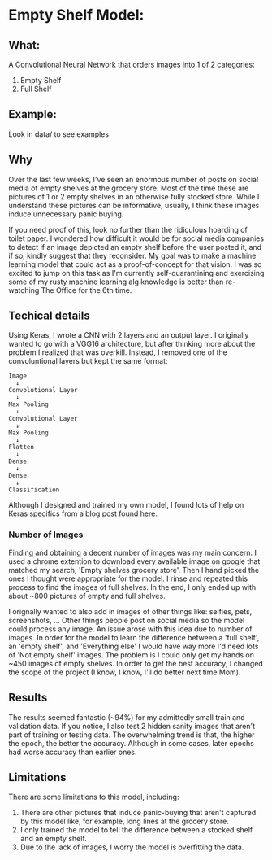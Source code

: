 # Empty Shelf Model:
## What:
A Convolutional Neural Network that orders images into 1 of 2 categories:
1. Empty Shelf
2. Full Shelf

## Example:
Look in data/ to see examples

## Why
Over the last few weeks, I've seen an enormous number of posts on social media of empty shelves at the grocery store.
Most of the time these are pictures of 1 or 2 empty shelves in an otherwise fully stocked store. While I understand these pictures can be informative, usually, I think these images induce unnecessary panic buying.

If you need proof of this, look no further than the ridiculous hoarding of toilet paper. I wondered how difficult it would be for social media companies to detect if an image depicted an empty shelf before the user posted it, and if so, kindly suggest that they reconsider.
My goal was to make a machine learning model that could act as a proof-of-concept for that vision.
I was so excited to jump on this task as I'm currently self-quarantining and exercising some of my rusty machine learning alg knowledge is better than re-watching The Office for the 6th time.

## Techical details
Using Keras, I wrote a CNN with 2 layers and an output layer. I originally wanted to go with a VGG16 architecture, but after thinking more about the problem I realized that was overkill.
Instead, I removed one of the convoluntional layers but kept the same format:

    Image
      ↓
    Convolutional Layer
      ↓
    Max Pooling
      ↓
    Convolutional Layer
      ↓
    Max Pooling
      ↓
    Flatten
      ↓
    Dense 
      ↓
    Dense
      ↓
    Classification

Although I designed and trained my own model, I found lots of help on Keras specifics from a blog post found [here](https://blog.keras.io/building-powerful-image-classification-models-using-very-little-data.html).
### Number of Images
Finding and obtaining a decent number of images was my main concern. I used a chrome extention to download every available image on google that matched my search, 'Empty shelves grocery store'. Then I hand picked the ones I thought were appropriate for the model.
I rinse and repeated this process to find the images of full shelves. In the end, I only ended up with about ~800 pictures of empty and full shelves.

I orignally wanted to also add in images of other things like: selfies, pets, screenshots, ... Other things people post on social media so the model could process
any image. An issue arose with this idea due to number of images. In order for the model to learn the difference between a 'full shelf', an 'empty shelf', and 'Everything else' I would have way more
I'd need lots of 'Not empty shelf' images. The problem is I could only get my hands on ~450 images of empty shelves. In order to get the best accuracy, I changed the scope of the project (I know, I know, I'll do better next time Mom).

## Results
The results seemed fantastic (~94%) for my admittedly small train and validation data. If you notice, I also test 2 hidden sanity images that aren't part of training or testing data.
The overwhelming trend is that, the higher the epoch, the better the accuracy. Although in some cases, later epochs had worse accuracy than earlier ones.

## Limitations
There are some limitations to this model, including:
1.	There are other pictures that induce panic-buying that aren't captured by this model like, for example, long lines at the grocery store.
2.	I only trained the model to tell the difference between a stocked shelf and an empty shelf.
3.	Due to the lack of images, I worry the model is overfitting the data.
